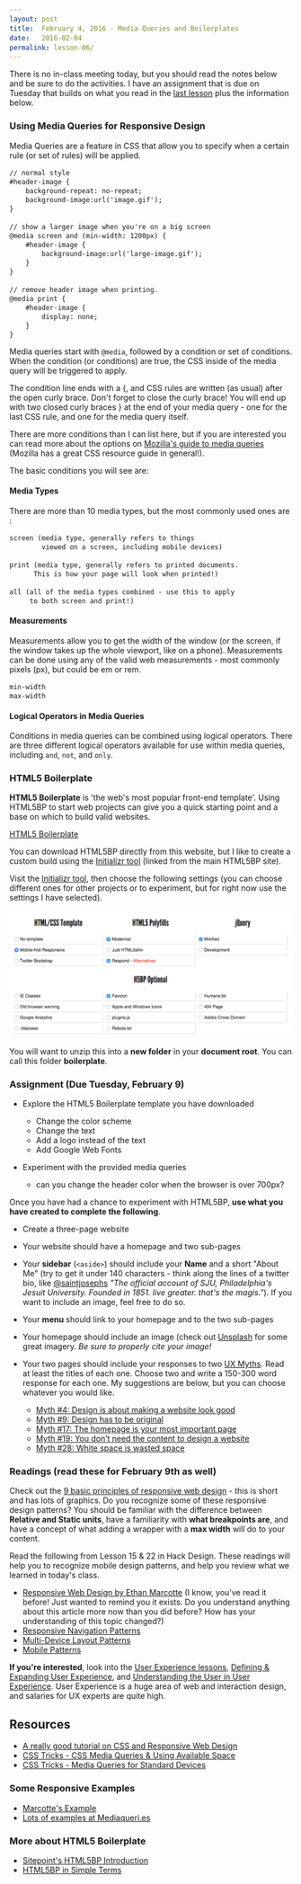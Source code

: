 ```yaml
---
layout: post
title:  February 4, 2016 - Media Queries and Boilerplates
date:   2016-02-04
permalink: lesson-06/
---
```


There is no in-class meeting today, but you should read the notes below and be sure to do the activities.  I have an assignment that is due on Tuesday that builds on what you read in the [last lesson](/lesson-05) plus the information below.


### Using Media Queries for Responsive Design

Media Queries are a feature in CSS that allow you to specify when a certain rule (or set of rules) will be applied.

```
// normal style
#header-image {
    background-repeat: no-repeat;
    background-image:url('image.gif');
}

// show a larger image when you're on a big screen
@media screen and (min-width: 1200px) {
    #header-image {
        background-image:url('large-image.gif');
    }
}

// remove header image when printing.
@media print {
    #header-image {
        display: none;
    }
}
```

Media queries start with `@media`, followed by a condition or set of conditions.  When the condition (or conditions) are true, the CSS inside of the media query will be triggered to apply.

The condition line ends with a {, and CSS rules are written (as usual) after the open curly brace.  Don't forget to close the curly brace!  You will end up with two closed curly braces } at the end of your media query - one for the last CSS rule, and one for the media query itself.

There are more conditions than I can list here, but if you are interested you can read more about the options on [Mozilla's guide to media queries](https://developer.mozilla.org/en-US/docs/Web/Guide/CSS/Media_queries) (Mozilla has a great CSS resource guide in general!).

The basic conditions you will see are:

#### Media Types

There are more than 10 media types, but the most commonly used ones are : 

```
screen (media type, generally refers to things 
        viewed on a screen, including mobile devices)
   
print (media type, generally refers to printed documents.  
      This is how your page will look when printed!)
   
all (all of the media types combined - use this to apply 
     to both screen and print!)
```

#### Measurements

Measurements allow you to get the width of the window (or the screen, if the window takes up the whole viewport, like on a phone).  Measurements can be done using any of the valid web measurements - most commonly pixels (px), but could be em or rem.

```
min-width
max-width
```

#### Logical Operators in Media Queries

Conditions in media queries can be combined using logical operators.  There are three different logical operators available for use within media queries, including `and`, `not`, and `only`.


### HTML5 Boilerplate

**HTML5 Boilerplate** is 'the web's most popular front-end template'.  Using HTML5BP to start web projects can give you a quick starting point and a base on which to build valid websites.

[HTML5 Boilerplate](https://html5boilerplate.com/)

You can download HTML5BP directly from this website, but I like to create a custom build using the [Initializr tool](http://www.initializr.com/) (linked from the main HTML5BP site).

Visit the [Initializr tool](http://www.initializr.com/), then choose the following settings (you can choose different ones for other projects or to experiment, but for right now use the settings I have selected).

<img src="../media/0204/html5pbsettings.png" alt="html5pbsettings" />

You will want to unzip this into a **new folder** in your **document root**.  You can call this folder **boilerplate**.

### Assignment (Due Tuesday, February 9)

- Explore the HTML5 Boilerplate template you have downloaded
  
  - Change the color scheme
  - Change the text
  - Add a logo instead of the text
  - Add Google Web Fonts

- Experiment with the provided media queries

  - can you change the header color when the browser is over 700px?

Once you have had a chance to experiment with HTML5BP, **use what you have created to complete the following**.

- Create a three-page website
- Your website should have a homepage and two sub-pages
- Your **sidebar** (`<aside>`) should include your **Name** and a short "About Me" (try to get it under 140 characters - think along the lines of a twitter bio, like [@saintjosephs](https://twitter.com/saintjosephs) *"The official account of SJU, Philadelphia's Jesuit University. Founded in 1851. live greater. that's the magis."*).  If you want to include an image, feel free to do so.
- Your **menu** should link to your homepage and to the two sub-pages
- Your homepage should include an image (check out [Unsplash](https://unsplash.com/) for some great imagery.  *Be sure to properly cite your image!*
- Your two pages should include your responses to two [UX Myths](http://uxmyths.com/).  Read at least the titles of each one.  Choose two and write a 150-300 word response for each one.  My suggestions are below, but you can choose whatever you would like.

  - [Myth #4: Design is about making a website look good](http://uxmyths.com/post/654070104/myth-design-is-about-making-a-website-look-good)
  - [Myth #9: Design has to be original](http://uxmyths.com/post/712377283/myth-9-design-has-to-be-original)
  - [Myth #17: The homepage is your most important page](http://uxmyths.com/post/717779908/myth-the-homepage-is-your-most-important-page)
  - [Myth #19: You don’t need the content to design a website](http://uxmyths.com/post/718187422/myth-you-dont-need-the-content-to-design-a-website)
  - [Myth #28: White space is wasted space](http://uxmyths.com/post/2059998441/myth-28-white-space-is-wasted-space)
    



### Readings (read these for February 9th as well)

Check out the [9 basic principles of responsive web design](http://blog.froont.com/9-basic-principles-of-responsive-web-design/) - this is short and has lots of graphics.  Do you recognize some of these responsive design patterns?  You should be familiar with the difference between **Relative and Static units**, have a familiarity with **what breakpoints are**, and have a concept of what adding a wrapper with a **max width** will do to your content.

Read the following from Lesson 15 & 22 in Hack Design.  These readings will help you to recognize mobile design patterns, and help you review what we learned in today's class.

- [Responsive Web Design by Ethan Marcotte](http://alistapart.com/article/responsive-web-design) (I know, you've read it before!  Just wanted to remind you it exists.  Do you understand anything about this article more now than you did before?  How has your understanding of this topic changed?)
- [Responsive Navigation Patterns](http://bradfrost.com/blog/web/responsive-nav-patterns/)
- [Multi-Device Layout Patterns](http://www.lukew.com/ff/entry.asp?1514)
- [Mobile Patterns](http://www.mobile-patterns.com/)

**If you're interested**, look into the [User Experience lessons](https://hackdesign.org/lessons/9), [Defining & Expanding User Experience](https://hackdesign.org/lessons/11), and [Understanding the User in User Experience](https://hackdesign.org/lessons/12).  User Experience is a huge area of web and interaction design, and salaries for UX experts are quite high.

## Resources

- [A really good tutorial on CSS and Responsive Web Design](http://learn.shayhowe.com/advanced-html-css/responsive-web-design/#media-queries)
- [CSS Tricks - CSS Media Queries & Using Available Space](http://css-tricks.com/css-media-queries/)
- [CSS Tricks - Media Queries for Standard Devices](http://css-tricks.com/snippets/css/media-queries-for-standard-devices/)

### Some Responsive Examples

- [Marcotte's Example](http://alistapart.com/d/responsive-web-design/ex/ex-site-FINAL.html)
- [Lots of examples at Mediaqueri.es](http://mediaqueri.es/)

### More about HTML5 Boilerplate

- [Sitepoint's HTML5BP Introduction](http://www.sitepoint.com/introduction-html5-boilerplate/)
- [HTML5BP in Simple Terms](http://ningbit.github.io/blog/2013/09/30/html5-boilerplate-explained-in-simple-terms/)